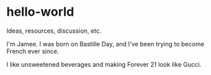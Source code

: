 # hello-world
Ideas, resources, discussion, etc.

I'm Jamee. I was born on Bastille Day, and I've been trying to become French ever since. 

I like unsweetened beverages and making Forever 21 look like Gucci. 
